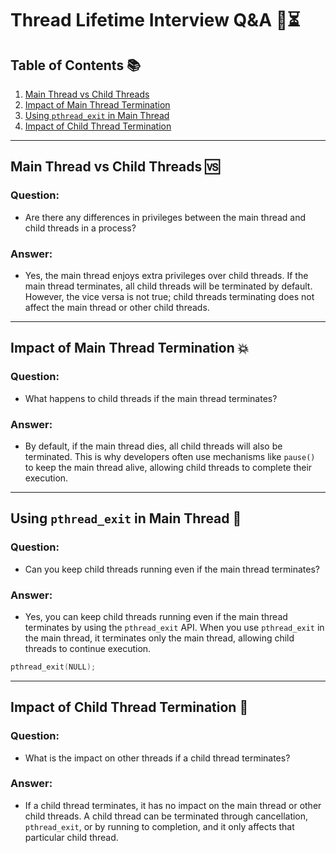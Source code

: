 
# Thread Lifetime Interview Q&A 🧵⏳

## Table of Contents 📚
1. [Main Thread vs Child Threads](#main-thread-vs-child-threads-🆚)
2. [Impact of Main Thread Termination](#impact-of-main-thread-termination-💥)
3. [Using `pthread_exit` in Main Thread](#using-pthread_exit-in-main-thread-🚪)
4. [Impact of Child Thread Termination](#impact-of-child-thread-termination-👶)

---

## Main Thread vs Child Threads 🆚

### Question:
- Are there any differences in privileges between the main thread and child threads in a process?

### Answer:
- Yes, the main thread enjoys extra privileges over child threads. If the main thread terminates, all child threads will be terminated by default. However, the vice versa is not true; child threads terminating does not affect the main thread or other child threads.

---

## Impact of Main Thread Termination 💥

### Question:
- What happens to child threads if the main thread terminates?

### Answer:
- By default, if the main thread dies, all child threads will also be terminated. This is why developers often use mechanisms like `pause()` to keep the main thread alive, allowing child threads to complete their execution.

---

## Using `pthread_exit` in Main Thread 🚪

### Question:
- Can you keep child threads running even if the main thread terminates?

### Answer:
- Yes, you can keep child threads running even if the main thread terminates by using the `pthread_exit` API. When you use `pthread_exit` in the main thread, it terminates only the main thread, allowing child threads to continue execution.

```c
pthread_exit(NULL);
```

---

## Impact of Child Thread Termination 👶

### Question:
- What is the impact on other threads if a child thread terminates?

### Answer:
- If a child thread terminates, it has no impact on the main thread or other child threads. A child thread can be terminated through cancellation, `pthread_exit`, or by running to completion, and it only affects that particular child thread.


